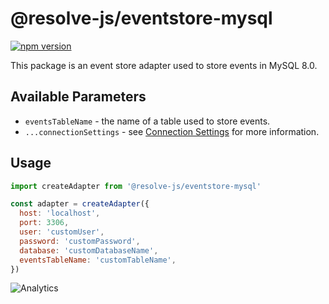 # **@resolve-js/eventstore-mysql**

[![npm version](https://badge.fury.io/js/%40resolve-js%2Feventstore-mysql.svg)](https://badge.fury.io/js/%40resolve-js%2Feventstore-mysql)

This package is an event store adapter used to store events in MySQL 8.0.

## Available Parameters

- `eventsTableName` - the name of a table used to store events.
- `...connectionSettings` - see [Connection Settings](https://www.npmjs.com/package/mysql2#first-query) for more information.

## Usage

```js
import createAdapter from '@resolve-js/eventstore-mysql'

const adapter = createAdapter({
  host: 'localhost',
  port: 3306,
  user: 'customUser',
  password: 'customPassword',
  database: 'customDatabaseName',
  eventsTableName: 'customTableName',
})
```

![Analytics](https://ga-beacon.appspot.com/UA-118635726-1/packages-resolve-eventstore-mysql-readme?pixel)
